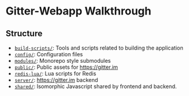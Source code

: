 # Gitter-Webapp Walkthrough

## Structure

* [`build-scripts/`](../build-scripts): Tools and scripts related to building the application
* [`config/`](../config): Configuration files
* [`modules/`](../modules): Monorepo style submodules
* [`public/`](../public): Public assets for https://gitter.im
* [`redis-lua/`](../redis-lua): Lua scripts for Redis
* [`server/`](../server): https://gitter.im backend
* [`shared/`](../shared): Isomorphic Javascript shared by frontend and backend.
